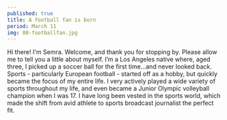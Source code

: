 ```yaml
---
published: true
title: A football fan is born
period: March 11
img: 00-footballfan.jpg
---
```

Hi there! I'm Semra. Welcome, and thank you for stopping by. Please allow me to tell you a little about myself. I’m a Los Angeles native where, aged three, I picked up a soccer ball for the first time...and never looked back. Sports - particularly European football - started off as a hobby, but quickly became the focus of my entire life. I very actively played a wide variety of sports throughout my life, and even became a Junior Olympic volleyball champion when I was 17. I have long been vested in the sports world, which made the shift from avid athlete to sports broadcast journalist the perfect fit.